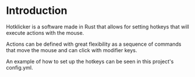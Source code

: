 # Introduction

Hotklicker is a software made in Rust that allows for setting hotkeys that will execute actions with the mouse.

Actions can be defined with great flexibility as a sequence of commands that move the mouse and can click with modifier keys.

An example of how to set up the hotkeys can be seen in this project's config.yml.